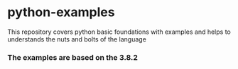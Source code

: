 # python-examples
This repository covers python basic foundations with examples and helps to understands the nuts and bolts of the language

### The examples are based on the 3.8.2